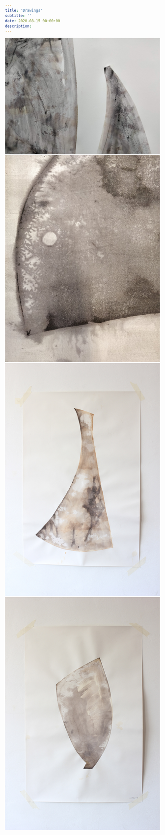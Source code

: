 ```yaml
---
title: 'Drawings'
subtitle: ''
date: 2020-08-15 00:00:00
description: 
---
```


<img src="/images/works/4Inkprintpainting.jpg" />

<img src="/images/works/IMG_20200319_133612.jpg" />

<img src="/images/works/Print1.jpg" />

<img src="/images/works/print2.jpg" />
